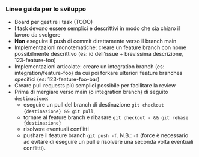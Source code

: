 ### Linee guida per lo sviluppo

 - Board per gestire i task (TODO)
 - I task devono essere semplici e descrittivi in modo che sia chiaro il lavoro da svolgere
 - **Non** eseguire il push di commit direttamente verso il branch main
 - Implementazioni monotematiche: creare un feature branch con nome possibilmente descrittivo (es: id dell’issue + brevissima descrizione, 123-feature-foo)
 - Implementazioni articolate: creare un integration branch (es: integration/feature-foo) da cui poi forkare ulteriori feature branches specifici (es: 123-feature-foo-bar)
 - Creare pull requests più semplici possibile per facilitare la review
 - Prima di mergiare verso main (o integration branch) di seguito `destinazione`:
    - eseguire un pull del branch di destinazione `git checkout {destinazione} && git pull`, 
    - tornare al feature branch e ribasare `git checkout - && git rebase {destinazione}`
    - risolvere eventuali conflitti
    - pushare il feature branch `git push -f`. N.B.: `-f` (force è necessario ad evitare di eseguire un pull e risolvere una seconda volta eventuali conflitti).